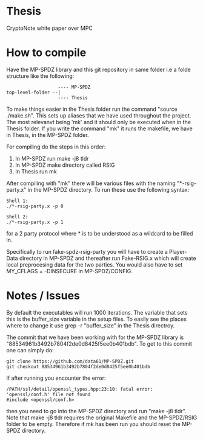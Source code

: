 # Thesis
CryptoNote white paper over MPC

# How to compile
Have the MP-SPDZ library and this git repository in same folder i.e a folde structure like the following:
```
                   ---- MP-SPDZ
top-level-folder --|
                   ---- Thesis
```
To make things easier in the Thesis folder run the command "source ./make.sh".
This sets up aliases that we have used throughout the project. The most relevanvt being 'mk' and it should only be executed when in the Thesis folder.
If you write the command "mk" it runs the makefile, we have in Thesis, in the MP-SPDZ folder.

For compiling do the steps in this order:
1. In MP-SPDZ run make -j8 tldr
2. In MP-SPDZ make directory called RSIG
3. In Thesis run mk

After compiling with "mk" there will be various files with the naming "*-rsig-party.x" in the MP-SPDZ directory.
To run these use the following syntax:

```
Shell 1:
./*-rsig-party.x -p 0

Shell 2:
./*-rsig-party.x -p 1
```
for a 2 party protocol where * is to be understood as a wildcard to be filled in.

Specifically to run fake-spdz-rsig-party you will have to create a Player-Data directory in MP-SPDZ and thereafter run Fake-RSIG.x which will create local preprocesing data for the two parties. You would also have to set MY_CFLAGS = -DINSECURE in MP-SPDZ/CONFIG.


# Notes / Issues
By default the executables will run 1000 iterations. The variable that sets this is the buffer_size variable in the setup files. To easily see the places where to change it use grep -r "buffer_size" in the Thesis directroy.

The commit that we have been working with for the MP-SPDZ library is "88534961b3492b7804f2de0d8425f5ee0b401bdb". To get to this commit one can simply do:
```
git clone https://github.com/data61/MP-SPDZ.git
git checkout 88534961b3492b7804f2de0d8425f5ee0b401bdb
```

If after running you encounter the error:
```
/PATH/ssl/detail/openssl_types.hpp:23:10: fatal error: 'openssl/conf.h' file not found
#include <openssl/conf.h>
```
then you need to go into the MP-SPDZ directory and run "make -j8 tldr". Note that make -j8 tldr requires the original Makefile and the MP-SPDZ/RSIG folder to be empty. Therefore if mk has been run you should reset the MP-SPDZ directory.
